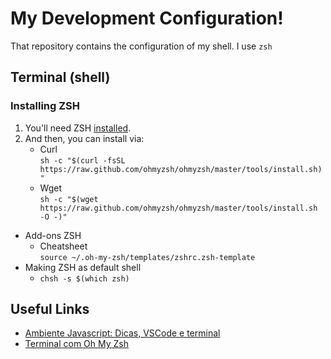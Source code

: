 # My Development Configuration!
That repository contains the configuration of my shell.
I use `zsh`

## Terminal (shell)

### Installing ZSH
1. You'll need ZSH [installed](https://github.com/ohmyzsh/ohmyzsh/wiki/Installing-ZSH).
2. And then, you can install via:
    - Curl<br>`sh -c "$(curl -fsSL https://raw.github.com/ohmyzsh/ohmyzsh/master/tools/install.sh)"`
    - Wget<br>`sh -c "$(wget https://raw.github.com/ohmyzsh/ohmyzsh/master/tools/install.sh -O -)"`

- Add-ons ZSH
	- Cheatsheet<br>`source ~/.oh-my-zsh/templates/zshrc.zsh-template`
- Making ZSH as default shell
	- `chsh -s $(which zsh)`

## Useful Links
- [Ambiente Javascript: Dicas, VSCode e terminal](https://blog.rocketseat.com.br/ambiente-desenvolvimento-javascript/)
- [Terminal com Oh My Zsh](https://blog.rocketseat.com.br/terminal-com-oh-my-zsh-spaceship-dracula-e-mais/)

